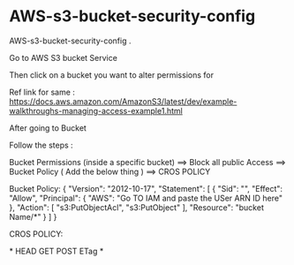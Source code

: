 # AWS-s3-bucket-security-config
AWS-s3-bucket-security-config
.



Go to AWS S3 bucket Service

Then click on a bucket you want to alter permissions for

Ref link for same : https://docs.aws.amazon.com/AmazonS3/latest/dev/example-walkthroughs-managing-access-example1.html 


After going to Bucket 

Follow the steps :

Bucket Permissions (inside a specific bucket) ==>  Block all public Access ==> Bucket Policy ( Add the below thing ) ==> CROS POLICY

Bucket Policy:
{
    "Version": "2012-10-17",
    "Statement": [
        {
            "Sid": "",
            "Effect": "Allow",
            "Principal": {
                "AWS": "Go TO IAM and paste the USer ARN ID here"
            },
            "Action": [
                "s3:PutObjectAcl",
                "s3:PutObject"
            ],
            "Resource": "bucket Name/*"
        }
    ]
}

CROS POLICY:

<?xml version="1.0" encoding="UTF-8"?>
<CORSConfiguration xmlns="http://s3.amazonaws.com/doc/2006-03-01/">
<CORSRule>
    <AllowedOrigin>*</AllowedOrigin>
    <AllowedMethod>HEAD</AllowedMethod>
    <AllowedMethod>GET</AllowedMethod>
    <AllowedMethod>POST</AllowedMethod>
    <ExposeHeader>ETag</ExposeHeader>
    <AllowedHeader>*</AllowedHeader>
</CORSRule>
</CORSConfiguration>

